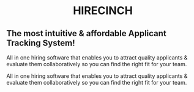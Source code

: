 <h1 align="center">
HIRECINCH
</h1>
<div style="flex-container">
  <div>
    <h2>
      The most intuitive & affordable Applicant Tracking System!
    </h2>
    <p>All in one hiring software that enables you to attract quality applicants & evaluate them collaboratively so you can find the right fit for your team.
</p>
  </div>
  <p>
    All in one hiring software that enables you to attract quality applicants & evaluate them collaboratively so you can find the right fit for your team.
  </p>
</div>
